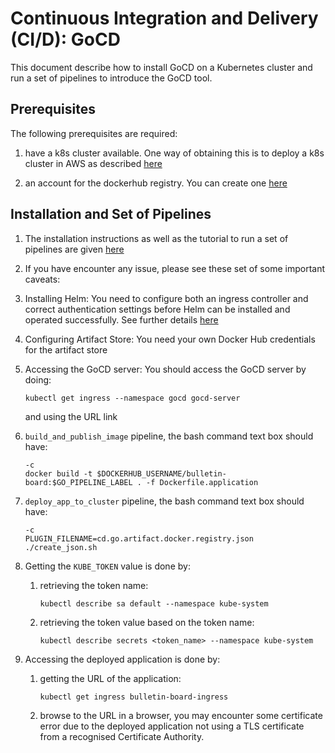 # Continuous Integration and Delivery (CI/D): GoCD

This document describe how to install GoCD on a Kubernetes cluster and run a set of pipelines to introduce the GoCD tool.

## Prerequisites

The following prerequisites are required:

1. have a k8s cluster available. One way of obtaining this is to deploy a k8s cluster in AWS as described [here](kops_deploy_k8s_cluster.md)

2. an account for the dockerhub registry. You can create one [here](https://hub.docker.com)

## Installation and Set of Pipelines

1. The installation instructions as well as the tutorial to run a set of pipelines are given [here](https://docs.gocd.org/current/gocd_on_kubernetes/)

2. If you have encounter any issue, please see these set of some important caveats:

  1. Installing Helm: You need to configure both an ingress controller and correct authentication settings before Helm can be installed and operated successfully. See further details [here](https://docs.gocd.org/current/gocd_on_kubernetes/gocd_helm_chart/configure_cluster.html#option-3-configure-kops)

  2. Configuring Artifact Store: You need your own Docker Hub credentials for the artifact store

  3. Accessing the GoCD server: You should access the GoCD server by doing:
      ```
      kubectl get ingress --namespace gocd gocd-server
      ```
     and using the URL link

  4. `build_and_publish_image` pipeline, the bash command text box should have:
     ```
     -c
     docker build -t $DOCKERHUB_USERNAME/bulletin-board:$GO_PIPELINE_LABEL . -f Dockerfile.application
     ```

  5. `deploy_app_to_cluster` pipeline, the bash command text box should have:
     ```
     -c
     PLUGIN_FILENAME=cd.go.artifact.docker.registry.json ./create_json.sh
     ```

  6. Getting the `KUBE_TOKEN` value is done by:

     1. retrieving the token name:
        ```
        kubectl describe sa default --namespace kube-system
        ```

     2. retrieving the token value based on the token name:
        ```
        kubectl describe secrets <token_name> --namespace kube-system
        ```  

  7. Accessing the deployed application is done by:

     1. getting the URL of the application:
        ```
        kubectl get ingress bulletin-board-ingress
        ```

     2. browse to the URL in a browser, you may encounter some certificate error due to the deployed application not using a TLS certificate from a recognised Certificate Authority.
